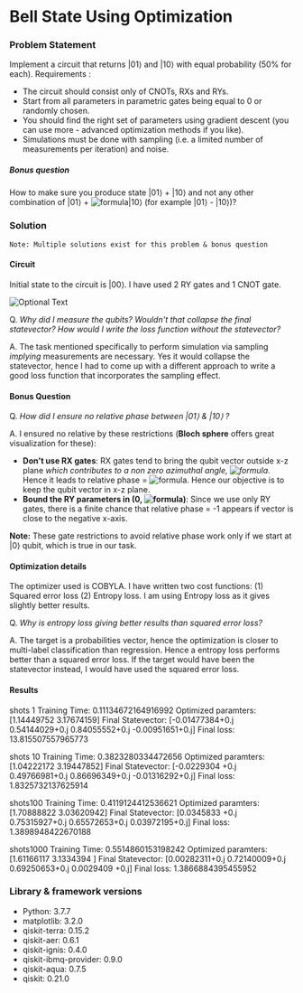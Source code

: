 # Bell State Using Optimization

### Problem Statement
Implement a circuit that returns |01⟩ and |10⟩ with equal probability (50% for each).
Requirements :
- The circuit should consist only of CNOTs, RXs and RYs. 
- Start from all parameters in parametric gates being equal to 0 or randomly chosen. 	
- You should find the right set of parameters using gradient descent (you can use more - advanced optimization methods if you like). 
- Simulations must be done with sampling (i.e. a limited number of measurements per iteration) and noise.

##### Bonus question
How to make sure you produce state  |01⟩  +  |10⟩  and not any other combination of |01⟩ + ![formula](https://render.githubusercontent.com/render/math?math=e^{i%20\phi})|10⟩ 
(for example |01⟩ - |10⟩)?

### Solution
`Note: Multiple solutions exist for this problem & bonus question`
#### Circuit
Initial state to the circuit is |00⟩. I have used 2 RY gates and 1 CNOT gate.

![Optional Text](../master/plots/circuit.png)
  
Q. *Why did I measure the qubits? Wouldn't that collapse the final statevector? How would I write the loss function without the statevector?*
  
A. The task mentioned specifically to perform simulation via sampling *implying* measurements are necessary.
Yes it would collapse the statevector, hence I had to come up with a different approach to write a good loss function that incorporates the sampling effect. 



#### Bonus Question
Q. *How did I ensure no relative phase between |01⟩ & |10⟩ ?*

A. I ensured no relative by these restrictions (**Bloch sphere** offers great visualization for these):
- **Don't use RX gates**: RX gates tend to bring the qubit vector outside x-z plane *which contributes to a non zero azimuthal angle, ![formula](https://render.githubusercontent.com/render/math?math=\phi)*. Hence it leads to relative phase = ![formula](https://render.githubusercontent.com/render/math?math=e^{i%20\phi}). Hence our objective is to keep the qubit vector in x-z plane.
- **Bound the RY parameters in (0, ![formula](https://render.githubusercontent.com/render/math?math=\pi))**: Since we use only RY gates, there is a finite chance that relative phase = -1 appears if vector is close to the negative x-axis.

**Note:** These gate restrictions to avoid relative phase work only if we start at |0⟩ qubit, which is true in our task.

#### Optimization details
The optimizer used is COBYLA. I have written two cost functions: (1) Squared error loss (2) Entropy loss. I am using Entropy loss as it gives slightly better results. 

Q. *Why is entropy loss giving better results than squared error loss?*

A. The target is a probabilities vector, hence the optimization is closer to multi-label classification than regression. Hence a entropy loss performs better than a squared error loss. If the target would have been the statevector instead, I would have used the squared error loss. 

#### Results

shots 1
Training Time: 0.11134672164916992
Optimized paramters: [1.14449752 3.17674159]
Final Statevector: [-0.01477384+0.j  0.54144029+0.j  0.84055552+0.j -0.00951651+0.j]
Final loss: 13.815507557965773


shots 10
Training Time: 0.3823280334472656
Optimized paramters: [1.04222172 3.19447852]
Final Statevector: [-0.0229304 +0.j  0.49766981+0.j  0.86696349+0.j -0.01316292+0.j]
Final loss: 1.8325732137625914

shots100
Training Time: 0.4119124412536621
Optimized paramters: [1.70888822 3.03620942]
Final Statevector: [0.0345833 +0.j 0.75315927+0.j 0.65572653+0.j 0.03972195+0.j]
Final loss: 1.3898948422670188

shots1000
Training Time: 0.5514860153198242
Optimized paramters: [1.61166117 3.1334394 ]
Final Statevector: [0.00282311+0.j 0.72140009+0.j 0.69250653+0.j 0.0029409 +0.j]
Final loss: 1.3866884395455952


### Library & framework versions
- Python: 3.7.7
- matplotlib: 3.2.0
- qiskit-terra: 0.15.2
- qiskit-aer: 0.6.1
- qiskit-ignis: 0.4.0
- qiskit-ibmq-provider: 0.9.0
- qiskit-aqua: 0.7.5
- qiskit: 0.21.0

